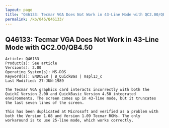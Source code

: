 ```yaml
---
layout: page
title: "Q46133: Tecmar VGA Does Not Work in 43-Line Mode with QC2.00/QB4.50"
permalink: /kb/046/Q46133/
---
```


## Q46133: Tecmar VGA Does Not Work in 43-Line Mode with QC2.00/QB4.50

	Article: Q46133
	Product(s): See article
	Version(s): 2.00
	Operating System(s): MS-DOS
	Keyword(s): ENDUSER | B_QuickBas | mspl13_c
	Last Modified: 27-JUN-1989
	
	The Tecmar VGA graphics card interacts incorrectly with both the
	QuickC Version 2.00 and QuickBasic Version 4.50 integrated
	environments. The screen comes up in 43-line mode, but it truncates
	the last seven lines of the screen.
	
	This has been duplicated at Microsoft and verified as a problem with
	both the Version 1.08 and Version 1.09 Tecmar ROMs. The only
	workaround is to use 25-line mode, which works correctly.

